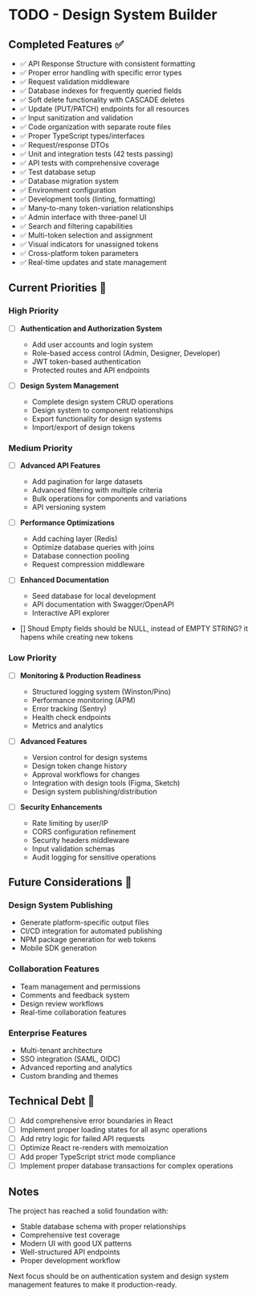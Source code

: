 # TODO - Design System Builder

## Completed Features ✅

- ✅ API Response Structure with consistent formatting
- ✅ Proper error handling with specific error types
- ✅ Request validation middleware
- ✅ Database indexes for frequently queried fields
- ✅ Soft delete functionality with CASCADE deletes
- ✅ Update (PUT/PATCH) endpoints for all resources
- ✅ Input sanitization and validation
- ✅ Code organization with separate route files
- ✅ Proper TypeScript types/interfaces
- ✅ Request/response DTOs
- ✅ Unit and integration tests (42 tests passing)
- ✅ API tests with comprehensive coverage
- ✅ Test database setup
- ✅ Database migration system
- ✅ Environment configuration
- ✅ Development tools (linting, formatting)
- ✅ Many-to-many token-variation relationships
- ✅ Admin interface with three-panel UI
- ✅ Search and filtering capabilities
- ✅ Multi-token selection and assignment
- ✅ Visual indicators for unassigned tokens
- ✅ Cross-platform token parameters
- ✅ Real-time updates and state management

## Current Priorities 🔄

### High Priority

- [ ] **Authentication and Authorization System**
  - Add user accounts and login system
  - Role-based access control (Admin, Designer, Developer)
  - JWT token-based authentication
  - Protected routes and API endpoints

- [ ] **Design System Management**
  - Complete design system CRUD operations
  - Design system to component relationships
  - Export functionality for design systems
  - Import/export of design tokens

### Medium Priority
- [ ] **Advanced API Features**
  - Add pagination for large datasets
  - Advanced filtering with multiple criteria
  - Bulk operations for components and variations
  - API versioning system

- [ ] **Performance Optimizations**
  - Add caching layer (Redis)
  - Optimize database queries with joins
  - Database connection pooling
  - Request compression middleware

- [ ] **Enhanced Documentation**
  - Seed database for local development 
  - API documentation with Swagger/OpenAPI
  - Interactive API explorer


- [] Shoud Empty fields should be NULL, instead of EMPTY STRING? it hapens while creating new tokens


### Low Priority
- [ ] **Monitoring & Production Readiness**
  - Structured logging system (Winston/Pino)
  - Performance monitoring (APM)
  - Error tracking (Sentry)
  - Health check endpoints
  - Metrics and analytics

- [ ] **Advanced Features**
  - Version control for design systems
  - Design token change history
  - Approval workflows for changes
  - Integration with design tools (Figma, Sketch)
  - Design system publishing/distribution

- [ ] **Security Enhancements**
  - Rate limiting by user/IP
  - CORS configuration refinement
  - Security headers middleware
  - Input validation schemas
  - Audit logging for sensitive operations

## Future Considerations 🚀

### Design System Publishing
- Generate platform-specific output files
- CI/CD integration for automated publishing
- NPM package generation for web tokens
- Mobile SDK generation

### Collaboration Features
- Team management and permissions
- Comments and feedback system
- Design review workflows
- Real-time collaboration features

### Enterprise Features
- Multi-tenant architecture
- SSO integration (SAML, OIDC)
- Advanced reporting and analytics
- Custom branding and themes

## Technical Debt 🔧

- [ ] Add comprehensive error boundaries in React
- [ ] Implement proper loading states for all async operations
- [ ] Add retry logic for failed API requests
- [ ] Optimize React re-renders with memoization
- [ ] Add proper TypeScript strict mode compliance
- [ ] Implement proper database transactions for complex operations

## Notes

The project has reached a solid foundation with:
- Stable database schema with proper relationships
- Comprehensive test coverage
- Modern UI with good UX patterns
- Well-structured API endpoints
- Proper development workflow

Next focus should be on authentication system and design system management features to make it production-ready.